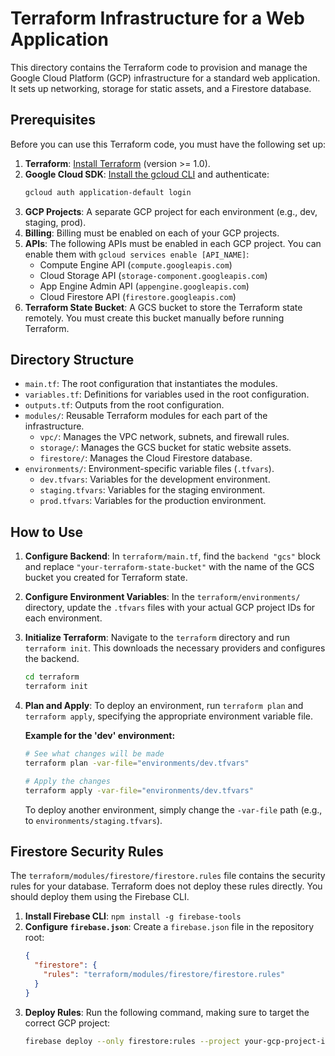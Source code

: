 # Terraform Infrastructure for a Web Application

This directory contains the Terraform code to provision and manage the Google Cloud Platform (GCP) infrastructure for a standard web application. It sets up networking, storage for static assets, and a Firestore database.

## Prerequisites

Before you can use this Terraform code, you must have the following set up:

1.  **Terraform**: [Install Terraform](https://learn.hashicorp.com/tutorials/terraform/install-cli) (version >= 1.0).
2.  **Google Cloud SDK**: [Install the gcloud CLI](https://cloud.google.com/sdk/docs/install) and authenticate:
    ```sh
    gcloud auth application-default login
    ```
3.  **GCP Projects**: A separate GCP project for each environment (e.g., dev, staging, prod).
4.  **Billing**: Billing must be enabled on each of your GCP projects.
5.  **APIs**: The following APIs must be enabled in each GCP project. You can enable them with `gcloud services enable [API_NAME]`:
    *   Compute Engine API (`compute.googleapis.com`)
    *   Cloud Storage API (`storage-component.googleapis.com`)
    *   App Engine Admin API (`appengine.googleapis.com`)
    *   Cloud Firestore API (`firestore.googleapis.com`)
6.  **Terraform State Bucket**: A GCS bucket to store the Terraform state remotely. You must create this bucket manually before running Terraform.

## Directory Structure

*   `main.tf`: The root configuration that instantiates the modules.
*   `variables.tf`: Definitions for variables used in the root configuration.
*   `outputs.tf`: Outputs from the root configuration.
*   `modules/`: Reusable Terraform modules for each part of the infrastructure.
    *   `vpc/`: Manages the VPC network, subnets, and firewall rules.
    *   `storage/`: Manages the GCS bucket for static website assets.
    *   `firestore/`: Manages the Cloud Firestore database.
*   `environments/`: Environment-specific variable files (`.tfvars`).
    *   `dev.tfvars`: Variables for the development environment.
    *   `staging.tfvars`: Variables for the staging environment.
    *   `prod.tfvars`: Variables for the production environment.

## How to Use

1.  **Configure Backend**: In `terraform/main.tf`, find the `backend "gcs"` block and replace `"your-terraform-state-bucket"` with the name of the GCS bucket you created for Terraform state.

2.  **Configure Environment Variables**: In the `terraform/environments/` directory, update the `.tfvars` files with your actual GCP project IDs for each environment.

3.  **Initialize Terraform**: Navigate to the `terraform` directory and run `terraform init`. This downloads the necessary providers and configures the backend.
    ```sh
    cd terraform
    terraform init
    ```

4.  **Plan and Apply**: To deploy an environment, run `terraform plan` and `terraform apply`, specifying the appropriate environment variable file.

    **Example for the 'dev' environment:**
    ```sh
    # See what changes will be made
    terraform plan -var-file="environments/dev.tfvars"

    # Apply the changes
    terraform apply -var-file="environments/dev.tfvars"
    ```
    To deploy another environment, simply change the `-var-file` path (e.g., to `environments/staging.tfvars`).

## Firestore Security Rules

The `terraform/modules/firestore/firestore.rules` file contains the security rules for your database. Terraform does not deploy these rules directly. You should deploy them using the Firebase CLI.

1.  **Install Firebase CLI**: `npm install -g firebase-tools`
2.  **Configure `firebase.json`**: Create a `firebase.json` file in the repository root:
    ```json
    {
      "firestore": {
        "rules": "terraform/modules/firestore/firestore.rules"
      }
    }
    ```
3.  **Deploy Rules**: Run the following command, making sure to target the correct GCP project:
    ```sh
    firebase deploy --only firestore:rules --project your-gcp-project-id-dev
    ```

